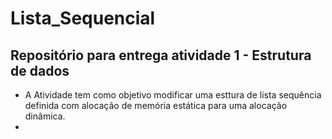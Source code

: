 # Lista_Sequencial
## Repositório para entrega atividade 1 - Estrutura de dados

- A Atividade tem como objetivo modificar uma esttura de lista sequência definida com alocação de memória estática para uma alocação dinâmica.
- 
